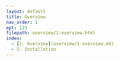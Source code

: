 ```yaml
---
layout: default
title: Overview
nav_order: 1
ept: 123
filepath: overview/1-overview.html
index:
  - [1. Overview](overview/1-overview.md)
  - 2. Installation
---
```

